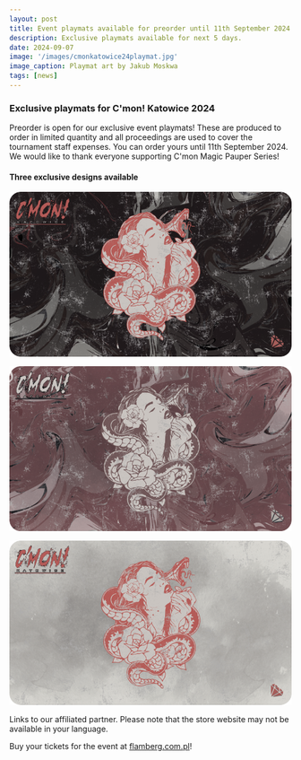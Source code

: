 ```yaml
---
layout: post
title: Event playmats available for preorder until 11th September 2024
description: Exclusive playmats available for next 5 days.
date: 2024-09-07
image: '/images/cmonkatowice24playmat.jpg'
image_caption: Playmat art by Jakub Moskwa
tags: [news]
---
```


### Exclusive playmats for C'mon! Katowice 2024

Preorder is open for our exclusive event playmats! These are produced to order in limited quantity and all proceedings are used to cover the tournament staff expenses. You can order yours until 11th September 2024. We would like to thank everyone supporting C'mon Magic Pauper Series!

#### Three exclusive designs available

<p><a href="https://flamberg.com.pl/pl/products/playmata-cmon-katowice-2024-ciemna-edycja-limitowana-196766" target="_blank"><img src="/images/cmonkatowice24blamat.png" alt="Black playmat" /></a></p>
<p><a href="https://flamberg.com.pl/pl/products/playmata-cmon-katowice-2024-sepia-edycja-limitowana-196767" target="_blank"><img src="/images/cmonkatowice24semat.png" alt="Sepia playmat" /></a></p>
<p><a href="https://flamberg.com.pl/pl/products/playmata-cmon-katowice-2024-jasna-edycja-limitowana-196768" target="_blank"><img src="/images/cmonkatowice24ligmat.png" alt="White playmat" /></a></p>

Links to our affiliated partner. Please note that the store website may not be available in your language.

Buy your tickets for the event at <a href="https://flamberg.com.pl/pl/search?text=c%27mon+katowice" target="_blank">flamberg.com.pl</a>! 
